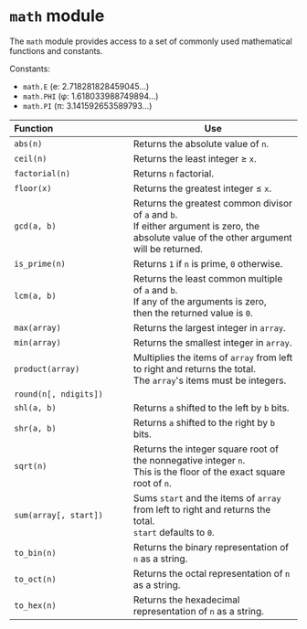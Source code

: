 # `math` module

The `math` module provides access to a set of commonly used mathematical
functions and constants.

Constants:

- `math.E` (e: 2.718281828459045...)
- `math.PHI` (φ: 1.618033988749894...)
- `math.PI` (π: 3.141592653589793...)

<center>

Function                             | Use
---                                  | ---
`abs(n)`                             | Returns the absolute value of `n`.
`ceil(n)`                            | Returns the least integer ≥ `x`.
`factorial(n)`                       | Returns `n` factorial.
`floor(x)`                           | Returns the greatest integer ≤ `x`.
`gcd(a, b)`                          | Returns the greatest common divisor of `a` and `b`.<br>If either argument is zero, the absolute value of the other argument will be returned.
`is_prime(n)`                        | Returns `1` if `n` is prime, `0` otherwise.
`lcm(a, b)`                          | Returns the least common multiple of `a` and `b`.<br>If any of the arguments is zero,<br> then the returned value is `0`.
`max(array)`                         | Returns the largest integer in `array`.
`min(array)`                         | Returns the smallest integer in `array`.
`product(array)`                     | Multiplies the items of `array` from left to right and returns the total.<br>The `array`'s items must be integers.
`round(n[, ndigits])`                | 
`shl(a, b)`                          | Returns `a` shifted to the left by `b` bits.
`shr(a, b)`                          | Returns `a` shifted to the right by `b` bits.
`sqrt(n)`                            | Returns the integer square root of the nonnegative integer `n`.<br>This is the floor of the exact square root of `n`.
`sum(array[, start])`                | Sums `start` and the items of `array` from left to right and returns the total.<br>`start` defaults to `0`.
`to_bin(n)`                          | Returns the binary representation of `n` as a string.
`to_oct(n)`                          | Returns the octal representation of `n` as a string.
`to_hex(n)`                          | Returns the hexadecimal representation of `n` as a string.

</center>
